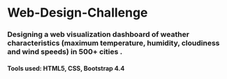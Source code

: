 # Web-Design-Challenge


### Designing a web visualization dashboard of weather characteristics (maximum temperature, humidity, cloudiness and wind speeds) in 500+ cities .
#### Tools used: HTML5, CSS, Bootstrap 4.4
